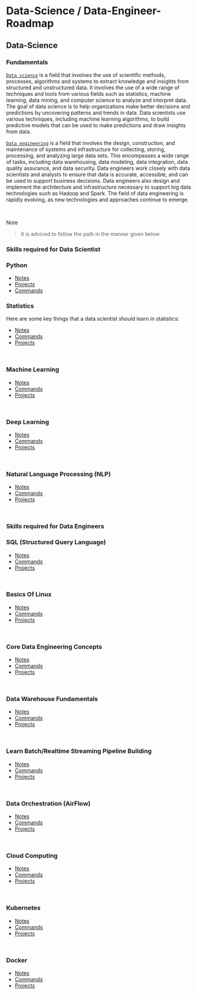 # Data-Science / Data-Engineer-Roadmap

## Data-Science 

### Fundamentals

[`Data science`](https://github.com/yashdev9274/Data-Scientist-Roadmap/edit/main/README.md#skills-required-for-data-scietists) is a field that involves the use of scientific methods, processes, algorithms and systems to extract knowledge and insights from structured and unstructured data. It involves the use of a wide range of techniques and tools from various fields such as statistics, machine learning, data mining, and computer science to analyze and interpret data. The goal of data science is to help organizations make better decisions and predictions by uncovering patterns and trends in data. Data scientists use various techniques, including machine learning algorithms, to build predictive models that can be used to make predictions and draw insights from data.

[`Data engineering`](https://github.com/yashdev9274/Data-Scientist-Roadmap/edit/main/README.md#skills-required-for-data-engineers) is a field that involves the design, construction, and maintenance of systems and infrastructure for collecting, storing, processing, and analyzing large data sets. This encompasses a wide range of tasks, including data warehousing, data modeling, data integration, data quality assurance, and data security. Data engineers work closely with data scientists and analysts to ensure that data is accurate, accessible, and can be used to support business decisions. Data engineers also design and implement the architecture and infrastructure necessary to support big data technologies such as Hadoop and Spark. The field of data engineering is rapidly evolving, as new technologies and approaches continue to emerge.

<br>

Note
> It is adviced to follow the path in the manner given below

### Skills required for Data Scientist

### Python 

- [Notes](DataScience/Python/README.md)
- [Projects](DataScience/Python/README.md)
- [Commands](DataScience/Python/README.md)


### Statistics

Here are some key things that a data scientist should learn in statistics:

<!-- 1. Probability: Probability is the study of random events, and is an essential part of statistics. A data scientist should understand basic concepts such as probability distributions, Bayes' theorem, and random variables. -->

- [Notes](DataScience/Statistics/Learning.md)
- [Commands](DataScience/Statistics/Learning.md)
- [Projects](DataScience/Statistics/Learning.md)


<br>

### Machine Learning

- [Notes](DataScience/MachineLearning/README.md)
- [Commands](DataScience/MachineLearning/README.md)
- [Projects](DataScience/MachineLearning/README.md)

<br>

### Deep Learning

- [Notes](DataScience/DeepLearning/README.md)
- [Commands](DataScience/DeepLearning/README.md)
- [Projects](DataScience/DeepLearning/README.md)

<br>

### Natural Language Processing (NLP)  

- [Notes](DataScience/NLP/README.md)
- [Commands](DataScience/NLP/README.md)
- [Projects](DataScience/NLP/README.md)

<br>

### Skills required for Data Engineers

### SQL (Structured Query Language)

- [Notes](DataScience/Statistics/README.md)
- [Commands](DataScience/Statistics/README.md)
- [Projects](DataScience/Statistics/README.md)

<br>

### Basics Of Linux

- [Notes](DataScience/Statistics/README.md)
- [Commands](DataScience/Statistics/README.md)
- [Projects](DataScience/Statistics/README.md)


<br>

### Core Data Engineering Concepts

- [Notes](DataScience/Statistics/Overview.md)
- [Commands](DataScience/Statistics/Overview.md)
- [Projects](DataScience/Statistics/Overview.md)


<br>

### Data Warehouse Fundamentals

- [Notes](DataScience/Statistics/Overview.md)
- [Commands](DataScience/Statistics/Overview.md)
- [Projects](DataScience/Statistics/Overview.md)


<br>

### Learn Batch/Realtime Streaming Pipeline Building

- [Notes](https://github.com/yashdev9274/Data-Scientist-Roadmap/blob/main/Data-Science%20/SQL/Overview.md)
- [Commands](https://github.com/yashdev9274/Data-Scientist-Roadmap/blob/main/Data-Science%20/SQL/Overview.md)
- [Projects](https://github.com/yashdev9274/Data-Scientist-Roadmap/blob/main/Data-Science%20/SQL/Overview.md)


<br>

### Data Orchestration (AirFlow)

- [Notes](https://github.com/yashdev9274/Data-Scientist-Roadmap/blob/main/Data-Science%20/SQL/Overview.md)
- [Commands](https://github.com/yashdev9274/Data-Scientist-Roadmap/blob/main/Data-Science%20/SQL/Overview.md)
- [Projects](https://github.com/yashdev9274/Data-Scientist-Roadmap/blob/main/Data-Science%20/SQL/Overview.md)


<br>

### Cloud Computing

- [Notes](https://github.com/yashdev9274/Data-Scientist-Roadmap/blob/main/Data-Science%20/SQL/Overview.md)
- [Commands](https://github.com/yashdev9274/Data-Scientist-Roadmap/blob/main/Data-Science%20/SQL/Overview.md)
- [Projects](https://github.com/yashdev9274/Data-Scientist-Roadmap/blob/main/Data-Science%20/SQL/Overview.md)


<br>

### Kubernetes

- [Notes](DataScience/Kubernetes/README.md)
- [Commands](DataScience/Kubernetes/README.md)
- [Projects](DataScience/Kubernetes/README.md)


<br>

### Docker

- [Notes](DataScience/Docker/README.md)
- [Commands](DataScience/Docker/README.md)
- [Projects](DataScience/Docker/README.md)


<br>

<!-- ### Data Ingestion
<br>

### Data Munging
<br>

### Tool Box

<br> -->


